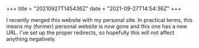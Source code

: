 +++
title = "20210927T145436Z"
date  = "2021-09-27T14:54:36Z"
+++

I recently merged this website with my personal site. In practical terms, this means my (former) personal website is now gone and this one has a new URL. I've set up the proper redirects, so hopefully this will not affect anything negatively.
